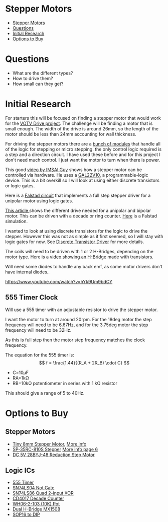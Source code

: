 # Stepper Motors

- [Stepper Motors](#stepper-motors)
- [Questions](#questions)
- [Initial Research](#initial-research)
- [Options to Buy](#options-to-buy)

# Questions

- What are the different types?
- How to drive them?
- How small can they get?

# Initial Research
For starters this will be focused on finding a stepper motor that would work for the [VOTV Drive project](../../../Projects/VOTV%20Drive/README.md). 
The challenge will be finding a motor that is small enough. The width of the drive is around 26mm, so the length of the motor should be less than 24mm accounting for wall thickness.

For driving the stepper motors there are a [bunch of modules](https://www.pololu.com/category/120/stepper-motor-drivers) that handle all of the logic for stepping or micro stepping. the only control logic required is a step and a direction circuit. I have used these before and for this project I don't need much control. I just want the motor to turn when there is power.

This good [video by IMSAI Guy](https://youtu.be/bZJoiB56N74) shows how a stepper motor can be controlled via hardware. He uses a [GAL22V10](https://web.mit.edu/6.115/www/document/22v10.pdf), a programmable-logic device. This is a bit overkill so I will look at using either discrete transistors or logic gates.

Here is a [Falstad circuit](https://www.falstad.com/circuit/circuitjs.html?ctz=CQAgjCAMB0l3BWcMBMcUHYMGZIA4UA2ATmIxAUgoqoQFMBaMMAKDEIBYQG08QUUXBthT9BUEFyq0JAMwCGAGwDOdKCwDu3bAlEChvMVJYA3bijx9shPj0sgR0iRxlOYCFsvP3H5-A7QJCAUVOhYAc28rGyiHPCl1SIZCf19k1OsJSE1uDECUBEJcyC4CouytBgwYstz8wvVKvKpiIqr68pYAJ25dPla6lvKaeByGPqNeixABiqm+fV7qybnx5bBptaKwYlFVzioN2wR16ez2JCqS8BTuGz52KiLiaFJSbA3rYg48BA2WABKuRiR24eDg4DOzkObig0A8TRBmwOkL42R6VRqDUxDyhYHgoyS1SsumB0TR6gAxmT+PYcQ5SVxsIxyIR4YQwFg8IRCAUEC4MEgYHAIKtibTbBhrhY0WNxbV6TLGvNJsJSYtsgBJEDggKHXZ6rLwihsfk3SQiG5UDiWqiiJAI7jMPR0y1K1Zu12iXwe72BXU+saWtLBmK+hwgg3WWWVUO2S0cdjK4SiRPbIpp5VJjg-O5cHMxvOSXPJJmBfZlqhMDaGuaPC2ies-aQ5Ju63PN5Ud9t8Qot7W5vvgA1D6TGx1Ny07VO2liKEAYeIRvjxclGyCXGDOuAcQQcQoYHZgX7qWQge4NhcxG1+8DG4UoFgAFwoUcChAaPvA3A4rzepDwXZiAJe1YH-YhAKIP4CGZBhiGQKgABM6AUABXRQn26V8-VoGsv3xOAsI-IpcC4YiVgQwjInI7BMhosNTwXa5SKvKxmOwO8hVgR8tClJlrho645nlex5XEYSanEciNVMChlkWaTxOhag3HhCI5KKRYTk0lwshycVfAMsN9JiaNWMkJMJLXRcmWMrQLxvc8GkcuZyMc7TL3RJyM0tNzZko1znIGcUOFmEy+ALczQs6HoyB80Q4skfyCMIs9iDw65uX4pkOLAe9uPUvyinIv49nUWLlhYxKNQCrDmGYwJ8XEfDRhfJrKxmSry2-GBCFoyBaN3H4wFogQ0WgD9BEcSAj2IQpSQIkBkLQjCWDSmtHKyy8p3yyAeJ1TgLKKLazLmVdlwO2zCxOmITvLHItsWMTjC0RKqoyl6Zg2y1Epch7DsirbouVX6BiBsKtHBooQrCyI3syN7SRbLQPPc5Z+U+jyMfAfEuGxutccNeq8ZzEHlkc-FnNnLRKfi5AGg8usNyKLGa0ZnJSo0ig8PulHyYTAHqe5nDiysXnhxFyLAxpqNr0O06cg4eW5fzIXHvsR7xP+0pxGqrXIcOlFEpRM7Dr4y7z10uYla4GzJEO865k5nA6Zd5UPPOm2dVzJ2a1Ie0azdpmGn94WZgNYPjtzWnw72HJEvOmPHdbQm3eJmZbid5ZWkOQmc-d5Zzo8-Psjh5ZBQS8uGNNrh0tEcU67J54ay2xua4t1uazmRvzoTn34-LwJG+aZUtpRcUTe1hcly2oOHtzO3Z6Xdu8EtJfjHW0Rzq286dq4vbn2QcQ3cSoPvwYX9wIgoCQIoMD-0gj9j0ERh4MW5b5HQzCenTtO9ttzIMJCIVWhkPZYJtarURDjWciuwKTZE3guf0ZtAi0U4nCA+IDvb9Gzl3WqvFbpmxiG3HIsDA7EK7kRBo50yFlRSoFKOvZC793shrXM5Fk4EL4HbHhy9wrT1trdIW4o3YiL4ZEDyKJJENBbGYSRulyIQOtK4I0joJ4KIaJPLhTFBF8C0TopBTwGgjwQQYkeIjUG5V2o+KB0NSTkTti2HoDj3yaKtrVHoCADRu2doAyih8vH1zosYvxooJr9UGoIPAI0RBnAmroG8Ip0pzUmghJaKFP6rTPBec64pd6NmsXOARxTcnLwwVxbcJQoI7EXAUHQWYDSOSaULZpM4gmdC0F7O2ZlHE5B6UuMyo4+kxCHNOCgmcWAAHtJBPCZDM0gMy4RlUbNgeC2AWBAA) that implements a full step stepper driver for a unipolar motor using logic gates.

[This article ](https://www.globalspec.com/reference/8273/348308/3-8-4-stepper-motors) shows the different drive needed for a unipolar and bipolar motor. This can be driven with a decade or ring counter. [Here](https://www.falstad.com/circuit/circuitjs.html?ctz=CQAgjCAMB0l3BWcMBMcUHYMGZIA4UA2ATmIxAUgoqoQFMBaMMAKAHMQHD8Rs1PueXtkJQoLAO6cM-FAlEMMkACwg5oyJOmEh66bPnipi-sQUyqezQCdOCFELP6qT2vE3H7ulKoZeQrlp+Dmo+dhiiKGEe4aJgIX4R4MQoRgLKVPFCiXEhmmCESIoq4NwCeEIFVKLE0KSkYHgYynzEjWDYLABK2pUJeHDgeWIZyGJUMAhBEX3ZhKNZ4raKOmqGK7NiYO5w7L289vsiQhMsAMb7DtkzB6mq2IzkCHXYSnjYH9hNkB0nsD9pDZqCrSEpXQE3PRA8ExYLeXzYQ5RVSaAA2IAweHuqyxQmO41gSBgzDQkC+eEI82R+AgmgAZiAdEIWqkbizeKkwNAibAUCwAC4UFIc6qGPgTcBQaCED5k7DKHx4Dp8PLS+wsuBgNrEeSHbZUAAmdDpAEMAK6o-ksWwIYXiijxEVbeDWxlikqFSLRZAujie4Sif3404MpT3Eo3XD3bDgblSyB8qRh3ge90orSQkGQ6IZ1bIt1e9MANwoSXz-vzEtGRIJUw4CDLYQbkVGpyTq3tkdWMS7QjZBTSvYxWN43a0TJA7P97Ji074pdEM9dc9S09cPt2UjXojZgXbzOUfdWykCtjIi-n58n6-1uwZbVSUZAFPD0djPITe23BYdqVOZ6SJ8r0rDcbHAbZ7n4bYwntTIXUFaDIJcQD+EyThlDqepSDwFJiHcVJnkgLDiBwogEEaHxGGIH0QCNU0LSte9HXZF9J3necuQ-RNn3mScB1Y4MtFxUchAEscpDE0TeNgoTePzbN0ykK8gMdJ8YgfNjUivJcJN45RDx41QTw0LRtKcVjjLSCynF3EyOGUkQAkAw42wXTS3IQfS0mbCgvOYEpPMU8CSntfzVECtJtI4yBDB05BYuiwwfJibYkqSciCKSGIMo81TUK0Hz2Q+C8-wKvKqC+JC0mKtRRhquLWPBRqc101R82AlrDMZUYr3mVzWOTVi+rSZReMxIzeOE7LHRwSIs0c7KkmE0bVCmsqtOFHLZrSVKak2x1SFKqRdufAyTsOyKlrOmLRDW46IIxRywoCMpFpqMpnrMVyfOEnyvvEeykgwQ4rxufreI0m4NPUpINNY6HZNWyaIcddTHWEq87qcndTBm-LWu6qgbmGmIBpHAaFqEgzxq6mnScm+cyfTJjUmE1jhI4uMYE-BCE1UbbQYWyUGAw4iSNw-CKFgYjSMKCjlComi6PNS1XWe7bEMejQN1dUHTCSEnQK-QwNP9FITnEFmMX4Ab+A+d94z5ADboMq9oaN-dadWBGtxNmbvdR5dDGEs3UY9n9fquk5xxBEPg4MntVhp5OR0TvsRxud4joxJPHJuOm9h84ai8MU4SyL0Z-UNqhq3GKUpk94aq9bXM+wjVYSYzCN+H9CxLYxbuiaTu2Y04x3jZ3Q5e9TpYfz75uJVvMDbVZRytqF28BSFVfA0Mba0JFzCsNIvD4AI6Xj5SOWCAVhhqP1WjjRVxjGVj6mcQMzmuJYdEU9W6mZ7cyQCgaAIgiKEF+HhBsuASKMGjlIcEiD5omSkCtYcbVRgF2OmUSyixLIpTKPiKo14UGcHYqsYhgljDzgyFQBg5Do4FBjEwYU7IwBJCnGMGsEoeF11hIiVI+Z6GHDQfwkRvEWF3F4rCPSgwuBVRkVVHwFV8a1RUZYTBqctCVSdDotA8DgS6BBHfOaBiTGTjkU4GEQQ8FyMWMowE9i6qOQcTEPRPAmBlH0Y4rxHjiG0PEAAe3AEIaSFjSAWKlH+NQ4EkCdCAA) is a Falstad simulation.

I wanted to look at using discrete transistors for the logic to drive the stepper. However this was not as simple as it first seemed, so I will stay with logic gates for now.
See [Discrete Transistor Driver](./Discrete_Transistor_Driver.md) for more details. 

The coils will need to be driven with 1 or 2 H-Bridges, depending on the motor type. Here is a [video showing an H-Bridge](https://youtu.be/5b6qWVo6lcU) made with transistors. 

Will need some diodes to handle any back emf, as some motor drivers don't have internal diodes..

https://www.youtube.com/watch?v=hYk9Um9bdCY

## 555 Timer Clock
Will use a 555 timer with an adjustable resistor to drive the stepper motor.

I want the motor to turn at around 20rpm. For the 18deg motor the step frequency will need to be 6.67Hz, and for the 3.75deg motor the step frequency will need to be 32Hz.

As this is full step then the motor step frequency matches the clock frequency.

The equation for the 555 timer is:
$$
f = \frac{1.44}{(R_A + 2R_B) \cdot C}
$$

- C=10μF
- RA=1kΩ
- RB=10kΩ potentiometer in series with 1 kΩ resistor

This should give a range of 5 to 40Hz.

# Options to Buy

## Stepper Motors

- [Tiny 8mm Stepper Motor](https://www.aliexpress.com/item/1005009362113907.html), [More info](https://makerselectronics.com/product/micro-miniature-stepper-motor-8mm-2-phase-4-wire-with-copper-gear-for-camera-lenses/)
- [SP-35RC-810S Stepper](https://www.aliexpress.com/item/1005005485719628.html) [More info page 6](https://moatech.com/skin/board/gallery_pdt/catalog_2016.pdf)
- [DC 5V 28BYJ-48 Reduction Step Motor](https://www.aliexpress.com/item/1005007204939435.html)

## Logic ICs
- [555 Timer](https://www.aliexpress.com/item/1005003650068859.html)
- [SN74LS04 Not Gate](https://www.aliexpress.com/item/1005004557749624.html)
- [SN74LS86 Quad 2-input XOR](https://www.aliexpress.com/item/1005004557749624.html)
- [CD4017 Decade Counter](https://www.aliexpress.com/item/1005007115853609.html)
- [WH06-2-103 (10K) Pot](https://www.aliexpress.com/item/1005005124101452.html)
- [Dual H-Bridge MX1508](https://www.aliexpress.com/item/1005008067737983.html)
- [SOP16 to DIP](https://www.aliexpress.com/item/1005006438595084.html)